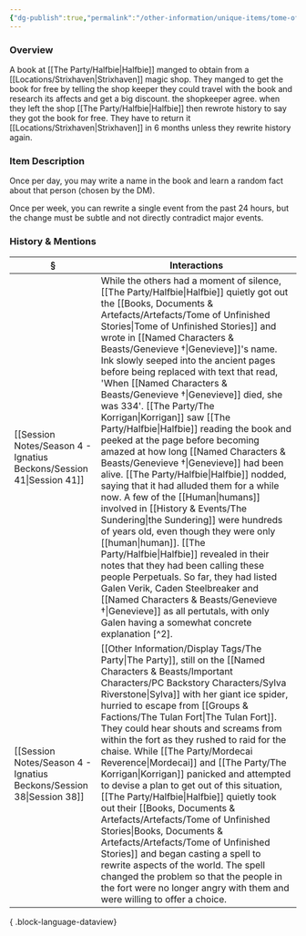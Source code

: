 ```yaml
---
{"dg-publish":true,"permalink":"/other-information/unique-items/tome-of-unfinished-stories/","tags":["halfbieitem"],"updated":"2025-06-14T13:54:54.580+01:00"}
---
```


### Overview
A book at [[The Party/Halfbie\|Halfbie]] manged to obtain from a [[Locations/Strixhaven\|Strixhaven]] magic shop. They manged to get the book for free by telling the shop keeper they could travel with the book and research its affects and get a big discount. the shopkeeper agree. when they left the shop [[The Party/Halfbie\|Halfbie]]  then rewrote history to say they got the book for free. They have to return it [[Locations/Strixhaven\|Strixhaven]] in 6 months unless they rewrite history again. 

### Item Description
Once per day, you may write a name in the book and learn a random fact about that person (chosen by the DM).

Once per week, you can rewrite a single event from the past 24 hours, but the change must be subtle and not directly contradict major events.

### History & Mentions
| §                                                                       | Interactions                                                                                                                                                                                                                                                                                                                                                                                                                                                                                                                                                                                                                                                                                                                                                                                                                                                                                                                                                                                            |
| ----------------------------------------------------------------------- | ------------------------------------------------------------------------------------------------------------------------------------------------------------------------------------------------------------------------------------------------------------------------------------------------------------------------------------------------------------------------------------------------------------------------------------------------------------------------------------------------------------------------------------------------------------------------------------------------------------------------------------------------------------------------------------------------------------------------------------------------------------------------------------------------------------------------------------------------------------------------------------------------------------------------------------------------------------------------------------------------------- |
| [[Session Notes/Season 4 - Ignatius Beckons/Session 41\|Session 41]] | While the others had a moment of silence, [[The Party/Halfbie\|Halfbie]] quietly got out the [[Books, Documents & Artefacts/Artefacts/Tome of Unfinished Stories\|Tome of Unfinished Stories]] and wrote in [[Named Characters & Beasts/Genevieve †\|Genevieve]]'s name. Ink slowly seeped into the ancient pages before being replaced with text that read, 'When [[Named Characters & Beasts/Genevieve †\|Genevieve]] died, she was 334'. [[The Party/The Korrigan\|Korrigan]] saw [[The Party/Halfbie\|Halfbie]] reading the book and peeked at the page before becoming amazed at how long [[Named Characters & Beasts/Genevieve †\|Genevieve]] had been alive. [[The Party/Halfbie\|Halfbie]] nodded, saying that it had alluded them for a while now. A few of the [[Human\|humans]] involved in [[History & Events/The Sundering\|the Sundering]] were hundreds of years old, even though they were only [[human\|human]]. [[The Party/Halfbie\|Halfbie]] revealed in their notes that they had been calling these people Perpetuals. So far, they had listed Galen Verik, Caden Steelbreaker and [[Named Characters & Beasts/Genevieve †\|Genevieve]] as all pertutals, with only Galen having a somewhat concrete explanation [^2]. |
| [[Session Notes/Season 4 - Ignatius Beckons/Session 38\|Session 38]] | [[Other Information/Display Tags/The Party\|The Party]], still on the [[Named Characters & Beasts/Important Characters/PC Backstory Characters/Sylva Riverstone\|Sylva]] with her giant ice spider, hurried to escape from [[Groups & Factions/The Tulan Fort\|The Tulan Fort]]. They could hear shouts and screams from within the fort as they rushed to raid for the chaise. While [[The Party/Mordecai Reverence\|Mordecai]] and [[The Party/The Korrigan\|Korrigan]] panicked and attempted to devise a plan to get out of this situation, [[The Party/Halfbie\|Halfbie]] quietly took out their [[Books, Documents & Artefacts/Artefacts/Tome of Unfinished Stories\|Books, Documents & Artefacts/Artefacts/Tome of Unfinished Stories]] and began casting a spell to rewrite aspects of the world. The spell changed the problem so that the people in the fort were no longer angry with them and were willing to offer a choice.                                                                                                                                                                                                                                                                                                                            |

{ .block-language-dataview}